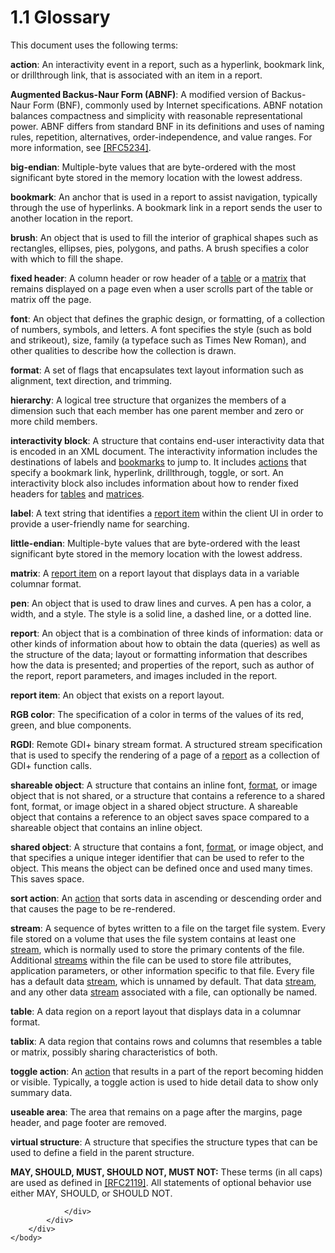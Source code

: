 <html dir="LTR" xmlns:mshelp="http://msdn.microsoft.com/mshelp" xmlns:ddue="http://ddue.schemas.microsoft.com/authoring/2003/5" xmlns:xlink="http://www.w3.org/1999/xlink" xmlns:tool="http://www.microsoft.com/tooltip">
    <head>
        <meta http-equiv="Content-Type" content="text/html; CHARSET=utf-8"></meta>
        <meta name="save" content="history"></meta>
        <title>1.1 Glossary</title>
        <xml>
            <mshelp:toctitle title="1.1 Glossary"></mshelp:toctitle>
            <mshelp:rltitle title="[MS-RGDI]: Glossary"></mshelp:rltitle>
            <mshelp:keyword index="A" term="557e6223-9107-4be3-9f7c-b83beb5d16fc"></mshelp:keyword>
            <mshelp:attr name="DCSext.ContentType" value="open specification"></mshelp:attr>
            <mshelp:attr name="AssetID" value="557e6223-9107-4be3-9f7c-b83beb5d16fc"></mshelp:attr>
            <mshelp:attr name="TopicType" value="kbRef"></mshelp:attr>
            <mshelp:attr name="DCSext.Title" value="[MS-RGDI]: Glossary" />
        </xml>
    </head>
    <body>
        <div id="header">
            <h1 class="heading">1.1 Glossary</h1>
        </div>
        <div id="mainSection">
            <div id="mainBody">
                <div id="allHistory" class="saveHistory"></div>
                <div id="sectionSection0" class="section" name="collapseableSection">
                    

<p>This document uses the following terms:</p>

<p><a id="gt_b178b6c0-7df9-4107-95ca-12c7f0b9900b"><b>action</b>: An interactivity
event in a report, such as a hyperlink, bookmark link, or drillthrough link,
that is associated with an item in a report.</a></p>

<p><a id="gt_24ddbbb4-b79e-4419-96ec-0fdd229c9ebf"><b>Augmented Backus-Naur Form
(ABNF)</b>: A modified version of Backus-Naur Form (BNF), commonly used by Internet
specifications. ABNF notation balances compactness and simplicity with
reasonable representational power. ABNF differs from standard BNF in its
definitions and uses of naming rules, repetition, alternatives,
order-independence, and value ranges. For more information, see </a><a href="https://go.microsoft.com/fwlink/?LinkId=123096">[RFC5234]</a>.</p>

<p><a id="gt_6f6f9e8e-5966-4727-8527-7e02fb864e7e"><b>big-endian</b>: Multiple-byte
values that are byte-ordered with the most significant byte stored in the
memory location with the lowest address.</a></p>

<p><a id="gt_42f9c2f4-8a4b-4d64-a0e1-fc071debdf4c"><b>bookmark</b>: An anchor that
is used in a report to assist navigation, typically through the use of
hyperlinks. A bookmark link in a report sends the user to another location in
the report.</a></p>

<p><a id="gt_651044e0-b864-4fdb-aba6-f4cd25b0b3c8"><b>brush</b>: An object that is
used to fill the interior of graphical shapes such as rectangles, ellipses,
pies, polygons, and paths. A brush specifies a color with which to fill the
shape.</a></p>

<p><a id="gt_fa3c2e3f-8831-427d-b84d-d61744433876"><b>fixed header</b>: A column
header or row header of a </a><a href="557e6223-9107-4be3-9f7c-b83beb5d16fc.htm#gt_d3a7da8d-a597-4838-9756-25e30b640ba7">table</a>
or a <a href="557e6223-9107-4be3-9f7c-b83beb5d16fc.htm#gt_32295443-a111-4846-955d-a3f5964726bb">matrix</a> that remains
displayed on a page even when a user scrolls part of the table or matrix off
the page.</p>

<p><a id="gt_f8aa3f46-99d1-49bb-858f-b4bfa546c1c2"><b>font</b>: An object that
defines the graphic design, or formatting, of a collection of numbers, symbols,
and letters. A font specifies the style (such as bold and strikeout), size,
family (a typeface such as Times New Roman), and other qualities to describe
how the collection is drawn.</a></p>

<p><a id="gt_ea22e521-1a4e-4ceb-8d64-f65fa6d0e63b"><b>format</b>: A set of flags
that encapsulates text layout information such as alignment, text direction,
and trimming.</a></p>

<p><a id="gt_a07fc05d-cdb0-442c-984a-dd3589b9f682"><b>hierarchy</b>: A logical tree
structure that organizes the members of a dimension such that each member has
one parent member and zero or more child members.</a></p>

<p><a id="gt_ed51fea1-b05e-410a-b3a7-224ec5cdf845"><b>interactivity block</b>: A
structure that contains end-user interactivity data that is encoded in an XML
document. The interactivity information includes the destinations of labels and
</a><a href="557e6223-9107-4be3-9f7c-b83beb5d16fc.htm#gt_42f9c2f4-8a4b-4d64-a0e1-fc071debdf4c">bookmarks</a> to jump
to. It includes <a href="557e6223-9107-4be3-9f7c-b83beb5d16fc.htm#gt_b178b6c0-7df9-4107-95ca-12c7f0b9900b">actions</a>
that specify a bookmark link, hyperlink, drillthrough, toggle, or sort. An
interactivity block also includes information about how to render fixed headers
for <a href="557e6223-9107-4be3-9f7c-b83beb5d16fc.htm#gt_d3a7da8d-a597-4838-9756-25e30b640ba7">tables</a> and <a href="557e6223-9107-4be3-9f7c-b83beb5d16fc.htm#gt_32295443-a111-4846-955d-a3f5964726bb">matrices</a>.</p>

<p><a id="gt_4c56ea75-c676-4525-b131-71d71c3de91a"><b>label</b>: A text string that
identifies a </a><a href="557e6223-9107-4be3-9f7c-b83beb5d16fc.htm#gt_c6f8e999-fca9-4e79-96e7-fb4c2c43d601">report item</a>
within the client UI in order to provide a user-friendly name for searching.</p>

<p><a id="gt_079478cb-f4c5-4ce5-b72b-2144da5d2ce7"><b>little-endian</b>:
Multiple-byte values that are byte-ordered with the least significant byte
stored in the memory location with the lowest address.</a></p>

<p><a id="gt_32295443-a111-4846-955d-a3f5964726bb"><b>matrix</b>: A </a><a href="557e6223-9107-4be3-9f7c-b83beb5d16fc.htm#gt_c6f8e999-fca9-4e79-96e7-fb4c2c43d601">report item</a> on a report
layout that displays data in a variable columnar format.</p>

<p><a id="gt_ce96a59a-d6f1-4abd-a349-2eef897f6107"><b>pen</b>: An object that is
used to draw lines and curves. A pen has a color, a width, and a style. The
style is a solid line, a dashed line, or a dotted line.</a></p>

<p><a id="gt_556439b8-0249-44d1-894c-6c7dbd8f0a00"><b>report</b>: An object that is
a combination of three kinds of information: data or other kinds of information
about how to obtain the data (queries) as well as the structure of the data;
layout or formatting information that describes how the data is presented; and
properties of the report, such as author of the report, report parameters, and
images included in the report.</a></p>

<p><a id="gt_c6f8e999-fca9-4e79-96e7-fb4c2c43d601"><b>report item</b>: An object
that exists on a report layout.</a></p>

<p><a id="gt_51fbe19c-b5bf-4477-a1dc-76bf6f3ed4d1"><b>RGB color</b>: The
specification of a color in terms of the values of its red, green, and blue
components.</a></p>

<p><a id="gt_3b4b2dcd-d68b-47da-9487-52e52fc60057"><b>RGDI</b>: Remote GDI+ binary
stream format. A structured stream specification that is used to specify the
rendering of a page of a </a><a href="557e6223-9107-4be3-9f7c-b83beb5d16fc.htm#gt_556439b8-0249-44d1-894c-6c7dbd8f0a00">report</a>
as a collection of GDI+ function calls.</p>

<p><a id="gt_9fe00c12-b250-4090-adf0-10e296366ce2"><b>shareable object</b>: A
structure that contains an inline font, </a><a href="557e6223-9107-4be3-9f7c-b83beb5d16fc.htm#gt_ea22e521-1a4e-4ceb-8d64-f65fa6d0e63b">format</a>, or image object
that is not shared, or a structure that contains a reference to a shared font,
format, or image object in a shared object structure. A shareable object that
contains a reference to an object saves space compared to a shareable object
that contains an inline object.</p>

<p><a id="gt_dd28a39f-3fcb-41fc-810a-f64a77573327"><b>shared object</b>: A
structure that contains a font, </a><a href="557e6223-9107-4be3-9f7c-b83beb5d16fc.htm#gt_ea22e521-1a4e-4ceb-8d64-f65fa6d0e63b">format</a>, or image object,
and that specifies a unique integer identifier that can be used to refer to the
object. This means the object can be defined once and used many times. This
saves space.</p>

<p><a id="gt_a400d961-e921-4db6-b837-b56cd46b351b"><b>sort action</b>: An </a><a href="557e6223-9107-4be3-9f7c-b83beb5d16fc.htm#gt_b178b6c0-7df9-4107-95ca-12c7f0b9900b">action</a> that sorts data in
ascending or descending order and that causes the page to be re-rendered.</p>

<p><a id="gt_f3529cd8-50da-4f36-aa0b-66af455edbb6"><b>stream</b>: A sequence of
bytes written to a file on the target file system. Every file stored on a
volume that uses the file system contains at least one </a><a href="557e6223-9107-4be3-9f7c-b83beb5d16fc.htm#gt_f3529cd8-50da-4f36-aa0b-66af455edbb6">stream</a>, which is normally
used to store the primary contents of the file. Additional <a href="557e6223-9107-4be3-9f7c-b83beb5d16fc.htm#gt_f3529cd8-50da-4f36-aa0b-66af455edbb6">streams</a> within the file can
be used to store file attributes, application parameters, or other information
specific to that file. Every file has a default data <a href="557e6223-9107-4be3-9f7c-b83beb5d16fc.htm#gt_f3529cd8-50da-4f36-aa0b-66af455edbb6">stream</a>, which is unnamed by
default. That data <a href="557e6223-9107-4be3-9f7c-b83beb5d16fc.htm#gt_f3529cd8-50da-4f36-aa0b-66af455edbb6">stream</a>,
and any other data <a href="557e6223-9107-4be3-9f7c-b83beb5d16fc.htm#gt_f3529cd8-50da-4f36-aa0b-66af455edbb6">stream</a>
associated with a file, can optionally be named.</p>

<p><a id="gt_d3a7da8d-a597-4838-9756-25e30b640ba7"><b>table</b>: A data region on a
report layout that displays data in a columnar format.</a></p>

<p><a id="gt_f9f5d4be-2a9e-4556-90f6-d4ed1678f0b4"><b>tablix</b>: A data region
that contains rows and columns that resembles a table or matrix, possibly
sharing characteristics of both.</a></p>

<p><a id="gt_03b3e6e0-2f9b-45fa-bc4a-cef25c2aed55"><b>toggle action</b>: An </a><a href="557e6223-9107-4be3-9f7c-b83beb5d16fc.htm#gt_b178b6c0-7df9-4107-95ca-12c7f0b9900b">action</a> that results in a
part of the report becoming hidden or visible. Typically, a toggle action is
used to hide detail data to show only summary data.</p>

<p><a id="gt_bbc1126a-0947-45dd-9c73-9ca91752f994"><b>useable area</b>: The area
that remains on a page after the margins, page header, and page footer are
removed.</a></p>

<p><a id="gt_50923bd8-78ce-4160-8990-ebc8d77a7031"><b>virtual structure</b>: A
structure that specifies the structure types that can be used to define a field
in the parent structure.</a></p>

<p><b>MAY,
SHOULD, MUST, SHOULD NOT, MUST NOT:</b> These terms (in all caps) are used as
defined in <a href="https://go.microsoft.com/fwlink/?LinkId=90317">[RFC2119]</a>.
All statements of optional behavior use either MAY, SHOULD, or SHOULD NOT.</p>


                </div>
            </div>
        </div>
    </body>
</html>
